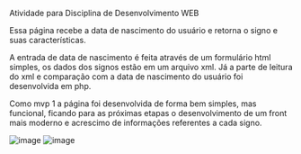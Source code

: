 Atividade para Disciplina de Desenvolvimento WEB

Essa página recebe a data de nascimento do usuário e retorna o signo e suas características. 

A entrada de data de nascimento é feita através de um formulário html simples, os dados dos signos estão em um arquivo xml. 
Já a parte de leitura do xml e comparação com a data de nascimento do usuário foi desenvolvida em php.

Como mvp 1 a página foi desenvolvida de forma bem simples, mas funcional, ficando para as próximas etapas o desenvolvimento de um front
mais moderno e acrescimo de informações referentes a cada signo. 

![image](https://user-images.githubusercontent.com/42553377/196081033-41cf2774-41f8-4921-8625-47d2fab8ed2d.png)
![image](https://user-images.githubusercontent.com/42553377/196081082-777d240f-55d7-4dd4-b9ca-3e5a722e87c0.png)
